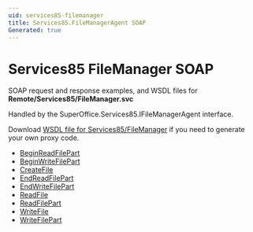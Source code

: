 ```yaml
---
uid: services85-filemanager
title: Services85.FileManagerAgent SOAP
Generated: true
---
```


# Services85 FileManager SOAP

SOAP request and response examples, and WSDL files for **Remote/Services85/FileManager.svc**

Handled by the <see cref="T:SuperOffice.Services85.IFileManagerAgent">SuperOffice.Services85.IFileManagerAgent</see> interface.



Download [WSDL file for Services85/FileManager](../Services85-FileManager.md) if you need to generate your own proxy code.

* [BeginReadFilePart](BeginReadFilePart.md)
* [BeginWriteFilePart](BeginWriteFilePart.md)
* [CreateFile](CreateFile.md)
* [EndReadFilePart](EndReadFilePart.md)
* [EndWriteFilePart](EndWriteFilePart.md)
* [ReadFile](ReadFile.md)
* [ReadFilePart](ReadFilePart.md)
* [WriteFile](WriteFile.md)
* [WriteFilePart](WriteFilePart.md)

